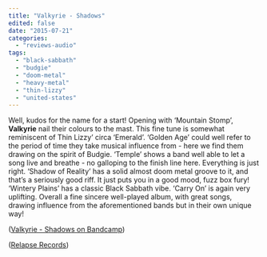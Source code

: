 ```yaml
---
title: "Valkyrie - Shadows"
edited: false
date: "2015-07-21"
categories:
  - "reviews-audio"
tags:
  - "black-sabbath"
  - "budgie"
  - "doom-metal"
  - "heavy-metal"
  - "thin-lizzy"
  - "united-states"
---
```


Well, kudos for the name for a start! Opening with ‘Mountain Stomp’,  **Valkyrie** nail their colours to the mast. This fine tune is somewhat reminiscent of Thin Lizzy’ circa ‘Emerald’. ‘Golden Age’ could well refer to the period of time they take musical influence from - here we find them drawing on the spirit of Budgie. ‘Temple’ shows a band well able to let a song live and breathe - no galloping to the finish line here. Everything is just right. ‘Shadow of Reality’ has a solid almost doom metal groove to it, and that’s a seriously good riff. It just puts you in a good mood, fuzz box fury! ‘Wintery Plains’ has a classic Black Sabbath vibe. ‘Carry On’ is again very uplifting. Overall a fine sincere well-played album, with great songs, drawing influence from the aforementioned bands but in their own unique way!

([Valkyrie - Shadows on Bandcamp](https://thevalkyrierides.bandcamp.com/album/shadows))

([Relapse Records](http://www.relapse.com/vote/))
